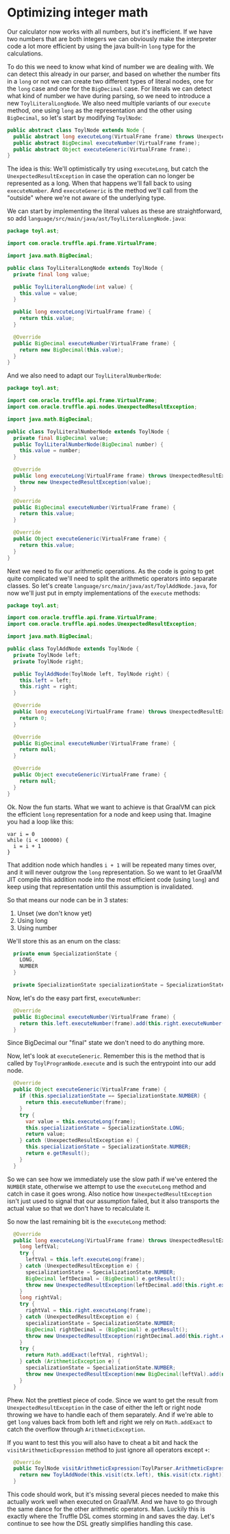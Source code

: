 # Optimizing integer math

Our calculator now works with all numbers, but it's inefficient. If we
have two numbers that are both integers we can obviously make the
interpreter code a lot more efficient by using the java built-in
`long` type for the calculations.

To do this we need to know what kind of number we are dealing with. We
can detect this already in our parser, and based on whether the number
fits in a `long` or not we can create two different types of literal
nodes, one for the `long` case and one for the `BigDecimal` case. For
literals we can detect what kind of number we have during parsing, so
we need to introduce a new `ToylLiteralLongNode`. We also need
multiple variants of our `execute` method, one using `long` as the
representation and the other using `BigDecimal`, so let's start by
modifying `ToylNode`:

```java
public abstract class ToylNode extends Node {
  public abstract long executeLong(VirtualFrame frame) throws UnexpectedResultException;
  public abstract BigDecimal executeNumber(VirtualFrame frame);
  public abstract Object executeGeneric(VirtualFrame frame);
}
```

The idea is this: We'll optimistically try using `executeLong`, but
catch the `UnexpectedResultException` in case the operation can no
longer be represented as a long. When that happens we'll fall back to
using `executeNumber`. And `executeGeneric` is the method we'll call
from the "outside" where we're not aware of the underlying type.

We can start by implementing the literal values as these are
straightforward, so add
`language/src/main/java/ast/ToylLiteralLongNode.java`:

```java
package toyl.ast;

import com.oracle.truffle.api.frame.VirtualFrame;

import java.math.BigDecimal;

public class ToylLiteralLongNode extends ToylNode {
  private final long value;

  public ToylLiteralLongNode(int value) {
    this.value = value;
  }

  public long executeLong(VirtualFrame frame) {
    return this.value;
  }

  @Override
  public BigDecimal executeNumber(VirtualFrame frame) {
    return new BigDecimal(this.value);
  }
}
```

And we also need to adapt our `ToylLiteralNumberNode`:

```java
package toyl.ast;

import com.oracle.truffle.api.frame.VirtualFrame;
import com.oracle.truffle.api.nodes.UnexpectedResultException;

import java.math.BigDecimal;

public class ToylLiteralNumberNode extends ToylNode {
  private final BigDecimal value;
  public ToylLiteralNumberNode(BigDecimal number) {
    this.value = number;
  }

  @Override
  public long executeLong(VirtualFrame frame) throws UnexpectedResultException {
    throw new UnexpectedResultException(value);
  }

  @Override
  public BigDecimal executeNumber(VirtualFrame frame) {
    return this.value;
  }

  @Override
  public Object executeGeneric(VirtualFrame frame) {
    return this.value;
  }
}

```

Next we need to fix our arithmetic operations. As the code is going to
get quite complicated we'll need to split the arithmetic operators
into separate classes. So let's create
`language/src/main/java/ast/ToylAddNode.java`, for now we'll just put
in empty implementations of the `execute` methods:

```java
package toyl.ast;

import com.oracle.truffle.api.frame.VirtualFrame;
import com.oracle.truffle.api.nodes.UnexpectedResultException;

import java.math.BigDecimal;

public class ToylAddNode extends ToylNode {
  private ToylNode left; 
  private ToylNode right;

  public ToylAddNode(ToylNode left, ToylNode right) {
    this.left = left;
    this.right = right;
  }

  @Override
  public long executeLong(VirtualFrame frame) throws UnexpectedResultException {
    return 0;
  }

  @Override
  public BigDecimal executeNumber(VirtualFrame frame) {
    return null;
  }

  @Override
  public Object executeGeneric(VirtualFrame frame) {
    return null;
  }
}
```

Ok. Now the fun starts. What we want to achieve is that GraalVM can
pick the efficient `long` representation for a node and keep using
that. Imagine you had a loop like this:

```
var i = 0
while (i < 100000) {
  i = i + 1
}
```

That addition node which handles `i + 1` will be repeated many times
over, and it will never outgrow the `long` representation. So we want
to let GraalVM JIT compile this addition node into the most efficient
code (using `long`) and keep using that representation until this
assumption is invalidated.

So that means our node can be in 3 states: 

1. Unset (we don't know yet)
2. Using long
3. Using number

We'll store this as an enum on the class:

```java
  private enum SpecializationState {
    LONG, 
    NUMBER
  }

  private SpecializationState specializationState = SpecializationState.LONG;
```

Now, let's do the easy part first, `executeNumber`:

```java
  @Override
  public BigDecimal executeNumber(VirtualFrame frame) {
    return this.left.executeNumber(frame).add(this.right.executeNumber(frame));
  }
```

Since BigDecimal our "final" state we don't need to do anything
more. 

Now, let's look at `executeGeneric`. Remember this is the method that
is called by `ToylProgramNode.execute` and is such the entrypoint into
our add node.

```java
  @Override
  public Object executeGeneric(VirtualFrame frame) {
    if (this.specializationState == SpecializationState.NUMBER) {
      return this.executeNumber(frame);
    }
    try {
      var value = this.executeLong(frame);
      this.specializationState = SpecializationState.LONG;
      return value;
    } catch (UnexpectedResultException e) {
      this.specializationState = SpecializationState.NUMBER;
      return e.getResult();
    }
  }
```

So we can see how we immediately use the slow path if we've entered
the `NUMBER` state, otherwise we attempt to use the `executeLong`
method and catch in case it goes wrong. Also notice how
`UnexpectedResultException` isn't just used to signal that our
assumption failed, but it also transports the actual value so that we
don't have to recalculate it.

So now the last remaining bit is the `executeLong` method:

```java
  @Override
  public long executeLong(VirtualFrame frame) throws UnexpectedResultException {
    long leftVal;
    try {
      leftVal = this.left.executeLong(frame);
    } catch (UnexpectedResultException e) {
      specializationState = SpecializationState.NUMBER;
      BigDecimal leftDecimal = (BigDecimal) e.getResult();
      throw new UnexpectedResultException(leftDecimal.add(this.right.executeNumber(frame)));
    }
    long rightVal;
    try {
      rightVal = this.right.executeLong(frame);
    } catch (UnexpectedResultException e) {
      specializationState = SpecializationState.NUMBER;
      BigDecimal rightDecimal = (BigDecimal) e.getResult();
      throw new UnexpectedResultException(rightDecimal.add(this.right.executeNumber(frame)));
    }
    try {
      return Math.addExact(leftVal, rightVal);
    } catch (ArithmeticException e) {
      specializationState = SpecializationState.NUMBER;
      throw new UnexpectedResultException(new BigDecimal(leftVal).add(new BigDecimal(rightVal)));
    }
  }
```

Phew. Not the prettiest piece of code. Since we want to get the result
from `UnexpectedResultException` in the case of either the left or
right node throwing we have to handle each of them separately. And if
we're able to get `long` values back from both left and right we rely
on `Math.addExact` to catch the overflow through
`ArithmeticException`.

If you want to test this you will also have to cheat a bit and hack
the `visitArithmeticExpression` method to just ignore all operators
except `+`:

```java
  @Override
  public ToylNode visitArithmeticExpression(ToylParser.ArithmeticExpressionContext ctx) {
    return new ToylAddNode(this.visit(ctx.left), this.visit(ctx.right));
  }
```

This code should work, but it's missing several pieces needed to make
this actually work well when executed on GraalVM. And we have to go
through the same dance for the other arithmetic
operators. Man. Luckily this is exactly where the Truffle DSL comes
storming in and saves the day. Let's continue to see how the DSL
greatly simplifies handling this case.
